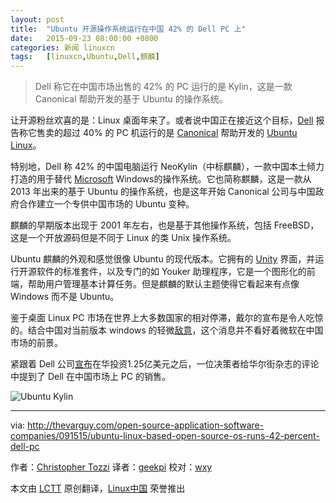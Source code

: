 ```yaml
---
layout: post
title:	"Ubuntu 开源操作系统运行在中国 42% 的 Dell PC 上"
date:	2015-09-23 08:00:00 +0800 
categories:	新闻 linuxcn 
tags:	[linuxcn,Ubuntu,Dell,麒麟]
---
```




> 
> Dell 称它在中国市场出售的 42% 的 PC 运行的是 Kylin，这是一款 Canonical 帮助开发的基于 Ubuntu 的操作系统。
> 
> 
> 


让开源粉丝欢喜的是：Linux 桌面年来了。或者说中国正在接近这个目标，[Dell](http://dell.com/) 报告称它售卖的超过 40% 的 PC 机运行的是 [Canonical](http://canonical.com/) 帮助开发的 [Ubuntu Linux](http://ubuntu.com/)。


特别地，Dell 称 42% 的中国电脑运行 NeoKylin（中标麒麟），一款中国本土倾力打造的用于替代 [Microsoft](http://microsoft.com/) Windows的操作系统。它也简称麒麟，这是一款从 2013 年出来的基于 Ubuntu 的操作系统，也是这年开始 Canonical 公司与中国政府合作建立一个专供中国市场的 Ubuntu 变种。


麒麟的早期版本出现于 2001 年左右，也是基于其他操作系统，包括 FreeBSD，这是一个开放源码但是不同于 Linux 的类 Unix 操作系统。


Ubuntu 麒麟的外观和感觉很像 Ubuntu 的现代版本。它拥有的 [Unity](http://unity.ubuntu.com/) 界面，并运行开源软件的标准套件，以及专门的如 Youker 助理程序，它是一个图形化的前端，帮助用户管理基本计算任务。但是麒麟的默认主题使得它看起来有点像 Windows 而不是 Ubuntu。


鉴于桌面 Linux PC 市场在世界上大多数国家的相对停滞，戴尔的宣布是令人吃惊的。结合中国对当前版本 windows 的轻微[敌意](http://www.wsj.com/articles/windows-8-faces-new-criticism-in-china-1401882772)，这个消息并不看好着微软在中国市场的前景。


紧跟着 Dell 公司[宣布](http://thevarguy.com/business-technology-solution-sales/091415/dell-125-million-directed-china-jobs-new-business-and-innovation)在华投资1.25亿美元之后，一位决策者给华尔街杂志的评论中提到了 Dell 在中国市场上 PC 的销售。


![Ubuntu Kylin](/Asserts/Images//attachment/album/201509/22/221502m5nqye5mne59z4ky.png)




---


via: <http://thevarguy.com/open-source-application-software-companies/091515/ubuntu-linux-based-open-source-os-runs-42-percent-dell-pc>


作者：[Christopher Tozzi](http://thevarguy.com/author/christopher-tozzi) 译者：[geekpi](https://github.com/geeekpi) 校对：[wxy](https://github.com/wxy)


本文由 [LCTT](https://github.com/LCTT/TranslateProject) 原创翻译，[Linux中国](https://linux.cn/) 荣誉推出
